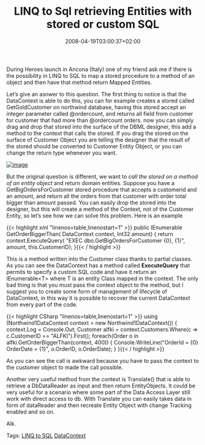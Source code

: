 ﻿---
title: "LINQ to Sql retrieving Entities with stored or custom SQL"
description: ""
date: 2008-04-19T03:00:37+02:00
draft: false
tags: [LINQ]
categories: [LINQ]
---
During Heroes launch in Ancona (Italy) one of my friend ask me if there is the possibility in LINQ to SQL to map a stored procedure to a method of an object and then have that method return Mapped Entities.

Let’s give an asnwer to this question. The first thing to notice is that the DataContext is able to do this, you can for example creates a stored called GetGoldCustomer on northwind database, having this stored accept an integer parameter called @ordercount, and returns all field from customer for customer that had more than @ordercount orders. now you can simply drag and drop that stored into the surface of the DBML designer, this add a method to the context that calls the stored. If you drag the stored on the surface of Customer Object you are telling the designer that the result of the stored should be converted to Customer Entity Object, or you can change the return type whenever you want.

[![image](http://www.codewrecks.com/blog/wp-content/uploads/2008/04/image-thumb3.png)](http://www.codewrecks.com/blog/wp-content/uploads/2008/04/image3.png)

But the original question is different, we want to *call the stored on a method of an entity object* and return domain entities. Suppose you have a GetBigOrdersForCustomer stored procedure that accepts a customerid and an amount, and return all the orders from that customer with order total bigger than amount passed. You can easily drop the stored into the designer, but this will create a method of the Context, not of the Customer Entity, so let’s see how we can solve this problem. Here is an example

{{< highlight xml "linenos=table,linenostart=1" >}}
public IEnumerable<Order> GetOrderBiggerThan(
  DataContext context, 
  Int32 amount) {
  return context.ExecuteQuery<Order>(
     "EXEC dbo.GetBigOrdersForCustomer {0}, {1}", amount, this.CustomerID);
}{{< / highlight >}}

<!-- Code inserted with Steve Dunn's Windows Live Writer Code Formatter Plugin.  http://dunnhq.com -->

This is a method written into the Customer class thanks to partial classes. As you can see the DataContext has a method called  **ExecuteQuery** that permits to specify a custom SQL code and have it return an IEnumerable&lt;T&gt; where T is an entity Class mapped in the context. The only bad thing is that you must pass the context object to the method, but I suggest you to create some form of management of lifecycle of DataContext, in this way it is possible to recover the current DataContext from every part of the code.

{{< highlight CSharp "linenos=table,linenostart=1" >}}
 using (Northwind1DataContext context = new Northwind1DataContext()) {
    context.Log = Console.Out;
    Customer alfki = context.Customers.Where(c => c.CustomerID == "ALFKI").First();
    foreach(Order o in alfki.GetOrderBiggerThan(context, 400)) {
       Console.WriteLine("OrderId = {0} OrderDate = {1}", o.OrderID, o.OrderDate);
    }
 }{{< / highlight >}}

<!-- Code inserted with Steve Dunn's Windows Live Writer Code Formatter Plugin.  http://dunnhq.com -->

As you can see the call is awkward because you have to pass the context to the customer object to made the call possible.

Another very useful method from the context is Translate() that is able to retrieve a DbDataReader as input and then return EntityObjects. It could be very useful for a scenario where some part of the Data Access Layer still work with direct access to db. With Translate you can easily takes data in form of dataReader and then recreate Entity Object with change Tracking enabled and so on.

Alk.

Tags: [LINQ to SQL](http://technorati.com/tag/LINQ%20to%20SQL) [DataContext](http://technorati.com/tag/DataContext)
